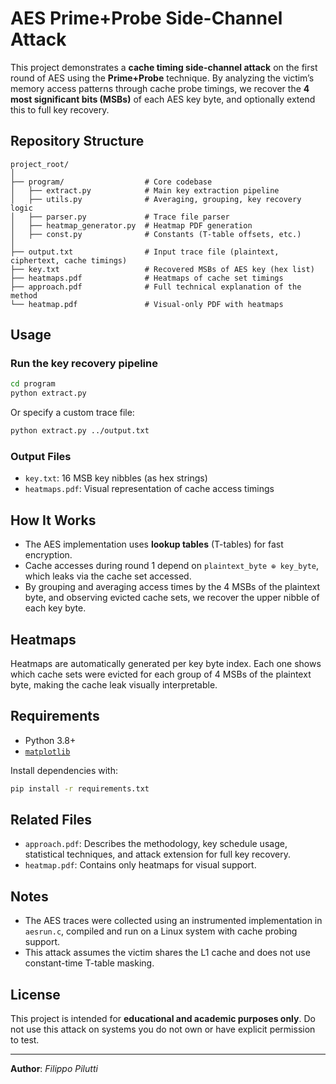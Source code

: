 # AES Prime+Probe Side-Channel Attack

This project demonstrates a **cache timing side-channel attack** on the first round of AES using the **Prime+Probe** technique. By analyzing the victim’s memory access patterns through cache probe timings, we recover the **4 most significant bits (MSBs)** of each AES key byte, and optionally extend this to full key recovery.

## Repository Structure

```
project_root/
│
├── program/                  # Core codebase
│   ├── extract.py            # Main key extraction pipeline
│   ├── utils.py              # Averaging, grouping, key recovery logic
│   ├── parser.py             # Trace file parser
│   ├── heatmap_generator.py  # Heatmap PDF generation
│   ├── const.py              # Constants (T-table offsets, etc.)
│
├── output.txt                # Input trace file (plaintext, ciphertext, cache timings)
├── key.txt                   # Recovered MSBs of AES key (hex list)
├── heatmaps.pdf              # Heatmaps of cache set timings
├── approach.pdf              # Full technical explanation of the method
└── heatmap.pdf               # Visual-only PDF with heatmaps
```

## Usage

### Run the key recovery pipeline

```bash
cd program
python extract.py
```

Or specify a custom trace file:

```bash
python extract.py ../output.txt
```

### Output Files

- `key.txt`: 16 MSB key nibbles (as hex strings)
- `heatmaps.pdf`: Visual representation of cache access timings

## How It Works

- The AES implementation uses **lookup tables** (T-tables) for fast encryption.
- Cache accesses during round 1 depend on `plaintext_byte ⊕ key_byte`, which leaks via the cache set accessed.
- By grouping and averaging access times by the 4 MSBs of the plaintext byte, and observing evicted cache sets, we recover the upper nibble of each key byte.

## Heatmaps

Heatmaps are automatically generated per key byte index. Each one shows which cache sets were evicted for each group of 4 MSBs of the plaintext byte, making the cache leak visually interpretable.

## Requirements

- Python 3.8+
- [`matplotlib`](https://matplotlib.org/)

Install dependencies with:

```bash
pip install -r requirements.txt
```

## Related Files

- `approach.pdf`: Describes the methodology, key schedule usage, statistical techniques, and attack extension for full key recovery.
- `heatmap.pdf`: Contains only heatmaps for visual support.

## Notes

- The AES traces were collected using an instrumented implementation in `aesrun.c`, compiled and run on a Linux system with cache probing support.
- This attack assumes the victim shares the L1 cache and does not use constant-time T-table masking.

## License

This project is intended for **educational and academic purposes only**. Do not use this attack on systems you do not own or have explicit permission to test.

---

**Author**: *Filippo Pilutti*  
